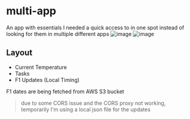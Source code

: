# multi-app
An app with essentials I needed a quick access to in one spot instead of looking for them in multiple different apps
![image](https://github.com/heyitspreet/multi-app/assets/88761501/306d9e59-cd1d-41d5-8504-afb8c44c1495) ![image](https://github.com/heyitspreet/multi-app/assets/88761501/a053bd36-09ba-4ae6-8727-6951f80b4982)

## Layout
- Current Temperature
- Tasks
- F1 Updates (Local Timing)

F1 dates are being fetched from AWS S3 bucket
> due to some CORS issue and the CORS proxy not working, temporarily I'm using a local json file for the updates
